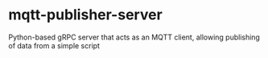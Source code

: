 # mqtt-publisher-server
Python-based gRPC server that acts as an MQTT client, allowing publishing of data from a simple script
